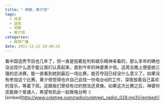 ```yaml
---
title: " 神婆，黄夕倍"
tags:
  - 现场
  - 选秀
  - 闲聊
  - 黄夕倍
categories:
  - 森林广播
date: 2011-11-22 18:40:24
---
```


看中国选秀节目也几年了，但一直是抱着批判和娱乐精神来看的，那么多年的确也没出现什么选手能让我们认真起来，直到今年的神婆黄夕倍。这周五晚上便是她三强的总决赛，能一直看到她到最后一场比赛，能否夺冠已经没什么意义了。如果没有参加这个比赛，黄夕倍觉得也许自己会找一份电台dj的工作，深夜放着自己喜欢的音乐，等着下班。这跟我们曾经有过的想法还真像。如果这次比赛之后，神婆你还能做个普通人，希望有机会一起做电台啊 :)   \[embed\]http://www.coletree.com/radio/coletree\_radio\_028.mp3\[/embed\]